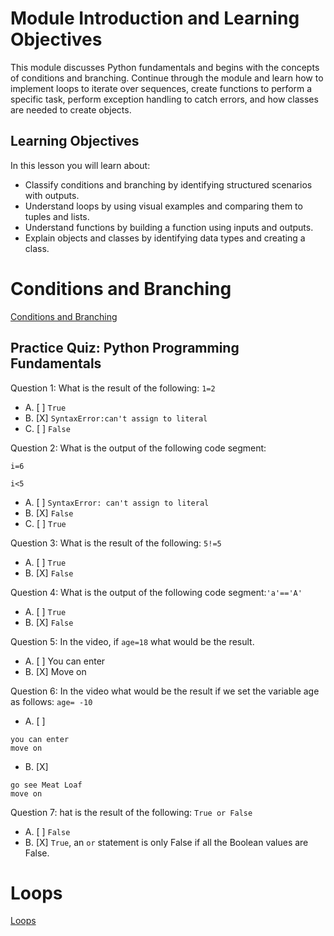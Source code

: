 # Module Introduction and Learning Objectives

This module discusses Python fundamentals and begins with the concepts of conditions and branching. Continue through the module and learn how to implement loops to iterate over sequences, create functions to perform a specific task, perform exception handling to catch errors, and how classes are needed to create objects.

## Learning Objectives

In this lesson you will learn about:

* Classify conditions and branching by identifying structured scenarios with outputs.
* Understand loops by using visual examples and comparing them to tuples and lists.
* Understand functions by building a function using inputs and outputs.
* Explain objects and classes by identifying data types and creating a class.

# Conditions and Branching

[Conditions and Branching](https://github.com/1965Eric/IBM-PY0101EN-Python-Basics-for-Data-Science/blob/main/PY0101EN-3-1-Conditions.ipynb)

## Practice Quiz: Python Programming Fundamentals

Question 1: What is the result of the following: ```1=2```

- A. [ ] ```True```
- B. [X] ```SyntaxError:can't assign to literal```
- C. [ ] ```False```

Question 2: What is the output of the following code segment: 

```
i=6 

i<5
```

- A. [ ] ```SyntaxError: can't assign to literal```
- B. [X] ```False```
- C. [ ] ```True```

Question 3: What is the result of the following: ```5!=5```

- A. [ ] ```True```
- B. [X] ```False```

Question 4: What is the output of the following code segment:```'a'=='A'```
- A. [ ] ```True```
- B. [X] ```False```

Question 5: In the video, if ```age=18``` what would be the result.

- A. [ ] You can enter
- B. [X] Move on

Question 6: In the video what would be the result if we set the variable age as follows: ```age= -10```

- A. [ ]

```
you can enter 
move on
```

- B. [X]

```
go see Meat Loaf 
move on
```

Question 7: hat is the result of the following: ```True or False```

- A. [ ] ```False```
- B. [X] ```True```, an ```or``` statement is only False if all the Boolean values are False.

# Loops

[Loops](https://github.com/1965Eric/IBM-PY0101EN-Python-Basics-for-Data-Science/blob/main/PY0101EN-3-2-Loops.ipynb)


